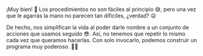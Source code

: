 ¡Muy bien! :clap: Los procedimientos no son fáciles al principio :sweat_smile:, pero una vez que le agarrás la mano no parecen tan díficiles, ¿verdad? :stuck_out_tongue_winking_eye:

De hecho, nos simplifican la vida al poder darle nombre a un conjunto de acciones que usamos seguido :sunglasses:. Así, no tenemos que repetir lo mismo cada vez que queramos hacerlas. Con solo invocarlo, podemos construir un programa muy poderoso. :muscle::grin: